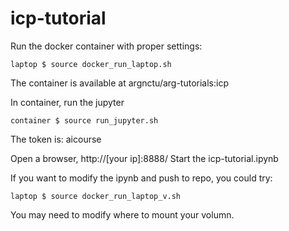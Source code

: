 # icp-tutorial

Run the docker container with proper settings:
```
laptop $ source docker_run_laptop.sh
```
The container is available at argnctu/arg-tutorials:icp

In container, run the jupyter 
```
container $ source run_jupyter.sh
```

The token is: aicourse

Open a browser, http://[your ip]:8888/
Start the icp-tutorial.ipynb

If you want to modify the ipynb and push to repo, you could try:
```
laptop $ source docker_run_laptop_v.sh
```
You may need to modify where to mount your volumn.


